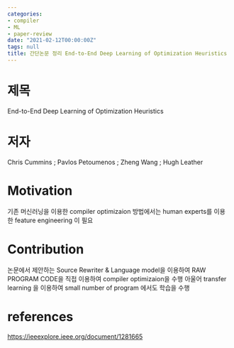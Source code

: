 ```yaml
---
categories:
- compiler
- ML
- paper-review
date: "2021-02-12T00:00:00Z"
tags: null
title: 간단논문 정리 End-to-End Deep Learning of Optimization Heuristics (PACT 17)
---
```

# 제목
End-to-End Deep Learning of Optimization Heuristics

# 저자
Chris Cummins ; Pavlos Petoumenos ; Zheng Wang ; Hugh Leather

# Motivation
 기존 머신러닝을 이용한 compiler optimizaion 방법에서는  human experts를 이용한 feature engineering 이 필요 

# Contribution
논문에서 제안하는 Source Rewriter & Language model을 이용하여 RAW PROGRAM CODE을 직접 이용하여 compiler optimizaion을 수행 아울어 transfer learning 을 이용하여 small number of program 에서도 학습을 수행 

# references
https://ieeexplore.ieee.org/document/1281665